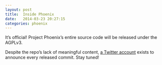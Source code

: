```yaml
---
layout: post
title:  Inside Phoenix
date:   2014-03-23 20:27:15
categories: phoenix
---
```


It’s official! Project Phoenix’s entire source code will be released
under the AGPLv3.

Despite the repo’s lack of meaningful content, [a Twitter account][1]
exists to announce every released commit. Stay tuned!

  [1]: https://twitter.com/phoenix_log
